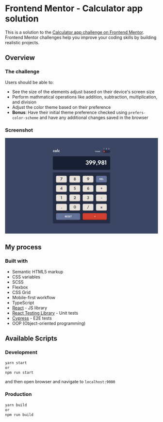 # Frontend Mentor - Calculator app solution

This is a solution to the [Calculator app challenge on Frontend Mentor](https://www.frontendmentor.io/challenges/calculator-app-9lteq5N29). Frontend Mentor challenges help you improve your coding skills by building realistic projects.

## Overview

### The challenge

Users should be able to:

- See the size of the elements adjust based on their device's screen size
- Perform mathmatical operations like addition, subtraction, multiplication, and division
- Adjust the color theme based on their preference
- **Bonus**: Have their initial theme preference checked using `prefers-color-scheme` and have any additional changes saved in the browser

### Screenshot

![screenshot](./design/desktop-design-theme-1.jpg)

## My process

### Built with

- Semantic HTML5 markup
- CSS variables
- SCSS
- Flexbox
- CSS Grid
- Mobile-first workflow
- TypeScript
- [React](https://reactjs.org/) - JS library
- [React Testing Library](https://testing-library.com/docs/react-testing-library/intro) - Unit tests
- [Cypress](https://www.cypress.io/) - E2E tests
- OOP (Object-oriented programming)

## Available Scripts

### Development

```
yarn start
or
npm run start
```

and then open browser and navigate to `localhost:9000`

### Production

```
yarn build
or
npm run build
```
